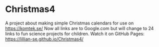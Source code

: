 # Christmas4
A project about making simple Christmas calendars for use on https://komtek.se/ 
Now all links are to Google.com but will change to 24 links to fun science projects for children. 
Watch it on GitHub Pages: https://lillian-se.github.io/Christmas4/
